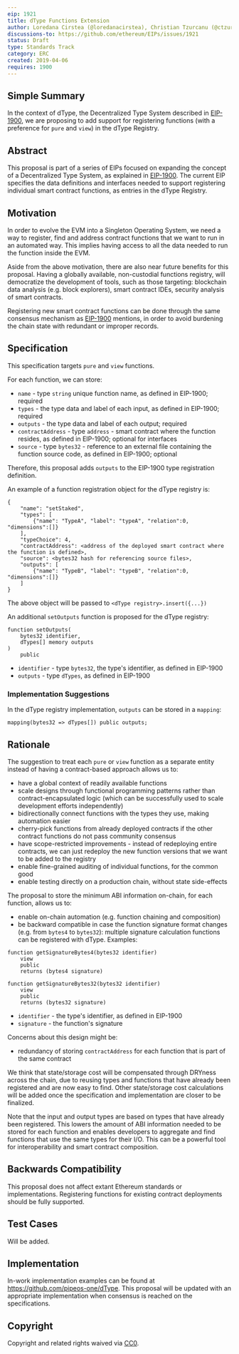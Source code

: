 ```yaml
---
eip: 1921
title: dType Functions Extension
author: Loredana Cirstea (@loredanacirstea), Christian Tzurcanu (@ctzurcanu)
discussions-to: https://github.com/ethereum/EIPs/issues/1921
status: Draft
type: Standards Track
category: ERC
created: 2019-04-06
requires: 1900
---
```


## Simple Summary

In the context of dType, the Decentralized Type System described in [EIP-1900](https://eips.ethereum.org/EIPS/eip-1900), we are proposing to add support for registering functions (with a preference for `pure` and `view`) in the dType Registry.

## Abstract

This proposal is part of a series of EIPs focused on expanding the concept of a Decentralized Type System, as explained in [EIP-1900](https://eips.ethereum.org/EIPS/eip-1900).
The current EIP specifies the data definitions and interfaces needed to support registering individual smart contract functions, as entries in the dType Registry.

## Motivation

In order to evolve the EVM into a Singleton Operating System, we need a way to register, find and address contract functions that we want to run in an automated way.
This implies having access to all the data needed to run the function inside the EVM.

Aside from the above motivation, there are also near future benefits for this proposal. Having a globally available, non-custodial functions registry, will democratize the development of tools, such as those targeting: blockchain data analysis (e.g. block explorers), smart contract IDEs, security analysis of smart contracts.

Registering new smart contract functions can be done through the same consensus mechanism as [EIP-1900](https://eips.ethereum.org/EIPS/eip-1900) mentions, in order to avoid burdening the chain state with redundant or improper records.

## Specification

This specification targets `pure` and `view` functions.

For each function, we can store:

- `name` - type `string` unique function name, as defined in EIP-1900; required
- `types` - the type data and label of each input, as defined in EIP-1900; required
- `outputs` - the type data and label of each output; required
- `contractAddress` - type `address` - smart contract where the function resides, as defined in EIP-1900; optional for interfaces
- `source` - type `bytes32` - reference to an external file containing the function source code, as defined in EIP-1900; optional

Therefore, this proposal adds `outputs` to the EIP-1900 type registration definition.

An example of a function registration object for the dType registry is:

```
{
    "name": "setStaked",
    "types": [
        {"name": "TypeA", "label": "typeA", "relation":0, "dimensions":[]}
    ],
    "typeChoice": 4,
    "contractAddress": <address of the deployed smart contract where the function is defined>,
    "source": <bytes32 hash for referencing source files>,
    "outputs": [
        {"name": "TypeB", "label": "typeB", "relation":0, "dimensions":[]}
    ]
}
```

The above object will be passed to `<dType registry>.insert({...})`

An additional `setOutputs` function is proposed for the dType registry:

```
function setOutputs(
    bytes32 identifier,
    dTypes[] memory outputs
)
    public
```

- `identifier` - type `bytes32`, the type's identifier, as defined in EIP-1900
- `outputs` - type `dTypes`, as defined in EIP-1900

### Implementation Suggestions

In the dType registry implementation, `outputs` can be stored in a `mapping`:

```
mapping(bytes32 => dTypes[]) public outputs;
```

## Rationale

The suggestion to treat each `pure` or `view` function as a separate entity instead of having a contract-based approach allows us to:

- have a global context of readily available functions
- scale designs through functional programming patterns rather than contract-encapsulated logic (which can be successfully used to scale development efforts independently)
- bidirectionally connect functions with the types they use, making automation easier
- cherry-pick functions from already deployed contracts if the other contract functions do not pass community consensus
- have scope-restricted improvements - instead of redeploying entire contracts, we can just redeploy the new function versions that we want to be added to the registry
- enable fine-grained auditing of individual functions, for the common good
- enable testing directly on a production chain, without state side-effects

The proposal to store the minimum ABI information on-chain, for each function, allows us to:

- enable on-chain automation (e.g. function chaining and composition)
- be backward compatible in case the function signature format changes (e.g. from `bytes4` to `bytes32`): multiple signature calculation functions can be registered with dType. Examples:

```
function getSignatureBytes4(bytes32 identifier)
    view
    public
    returns (bytes4 signature)

function getSignatureBytes32(bytes32 identifier)
    view
    public
    returns (bytes32 signature)
```

- `identifier` - the type's identifier, as defined in EIP-1900
- `signature` - the function's signature

Concerns about this design might be:

- redundancy of storing `contractAddress` for each function that is part of the same contract

We think that state/storage cost will be compensated through DRYness across the chain, due to reusing types and functions that have already been registered and are now easy to find. Other state/storage cost calculations will be added once the specification and implementation are closer to be finalized.

Note that the input and output types are based on types that have already been registered. This lowers the amount of ABI information needed to be stored for each function and enables developers to aggregate and find functions that use the same types for their I/O. This can be a powerful tool for interoperability and smart contract composition.

## Backwards Compatibility

This proposal does not affect extant Ethereum standards or implementations. Registering functions for existing contract deployments should be fully supported.

## Test Cases

Will be added.

## Implementation

In-work implementation examples can be found at https://github.com/pipeos-one/dType.
This proposal will be updated with an appropriate implementation when consensus is reached on the specifications.

## Copyright

Copyright and related rights waived via [CC0](https://creativecommons.org/publicdomain/zero/1.0/).
